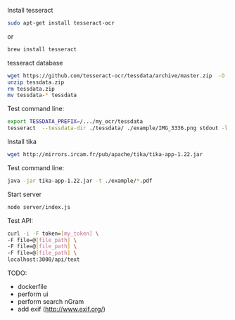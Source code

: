 Install tesseract

```sh
sudo apt-get install tesseract-ocr
```
or
```sh
brew install tesseract
```

tesseract database

```sh
wget https://github.com/tesseract-ocr/tessdata/archive/master.zip  -O  tessdata.zip
unzip tessdata.zip
rm tessdata.zip
mv tessdata-* tessdata
```

Test command line:
```sh
export TESSDATA_PREFIX=/.../my_ocr/tessdata
tesseract  --tessdata-dir ./tessdata/ ./example/IMG_3336.png stdout -l fra -psm 0
```

Install tika

```sh
wget http://mirrors.ircam.fr/pub/apache/tika/tika-app-1.22.jar
```

Test command line:
```sh
java -jar tika-app-1.22.jar -t ./example/*.pdf
```

Start server
```sh
node server/index.js
```

Test API:
```sh
curl -i -F token=[my_token] \
-F file=@[file_path] \
-F file=@[file_path] \
-F file=@[file_path] \
localhost:3000/api/text
```

TODO:
- dockerfile
- perform ui
- perform search nGram
- add exif (http://www.exif.org/)
